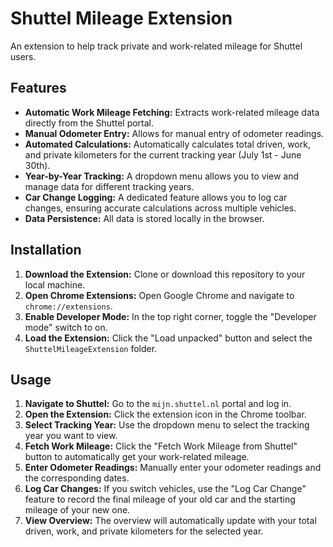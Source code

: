 # Shuttel Mileage Extension

An extension to help track private and work-related mileage for Shuttel users.

## Features

- **Automatic Work Mileage Fetching:** Extracts work-related mileage data directly from the Shuttel portal.
- **Manual Odometer Entry:** Allows for manual entry of odometer readings.
- **Automated Calculations:** Automatically calculates total driven, work, and private kilometers for the current tracking year (July 1st - June 30th).
- **Year-by-Year Tracking:** A dropdown menu allows you to view and manage data for different tracking years.
- **Car Change Logging:** A dedicated feature allows you to log car changes, ensuring accurate calculations across multiple vehicles.
- **Data Persistence:** All data is stored locally in the browser.

## Installation

1.  **Download the Extension:** Clone or download this repository to your local machine.
2.  **Open Chrome Extensions:** Open Google Chrome and navigate to `chrome://extensions`.
3.  **Enable Developer Mode:** In the top right corner, toggle the "Developer mode" switch to on.
4.  **Load the Extension:** Click the "Load unpacked" button and select the `ShuttelMileageExtension` folder.

## Usage

1.  **Navigate to Shuttel:** Go to the `mijn.shuttel.nl` portal and log in.
2.  **Open the Extension:** Click the extension icon in the Chrome toolbar.
3.  **Select Tracking Year:** Use the dropdown menu to select the tracking year you want to view.
4.  **Fetch Work Mileage:** Click the "Fetch Work Mileage from Shuttel" button to automatically get your work-related mileage.
5.  **Enter Odometer Readings:** Manually enter your odometer readings and the corresponding dates.
6.  **Log Car Changes:** If you switch vehicles, use the "Log Car Change" feature to record the final mileage of your old car and the starting mileage of your new one.
7.  **View Overview:** The overview will automatically update with your total driven, work, and private kilometers for the selected year.